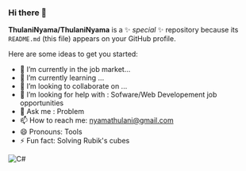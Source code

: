### Hi there 👋


**ThulaniNyama/ThulaniNyama** is a ✨ _special_ ✨ repository because its `README.md` (this file) appears on your GitHub profile.

Here are some ideas to get you started:

- 🔭 I’m currently in the job market...
- 🌱 I’m currently learning ...
- 👯 I’m looking to collaborate on ...
- 🤔 I’m looking for help with : Sofware/Web Developement job opportunities
- 💬 Ask me : Problem
- 📫 How to reach me: nyamathulani@gmail.com
- 😄 Pronouns: Tools
- ⚡ Fun fact: Solving Rubik's cubes

<img src="https://docs.microsoft.com/en-us/windows/images/csharp-logo.png" alt="C#">
